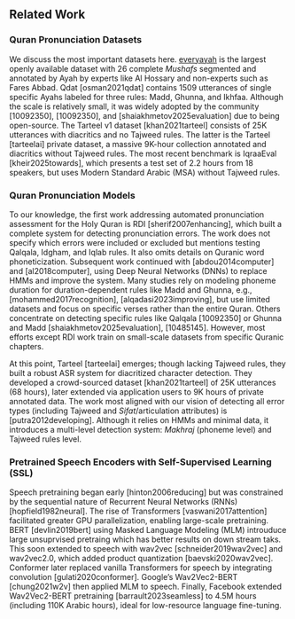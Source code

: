 ## Related Work

### Quran Pronunciation Datasets  

We discuss the most important datasets here. [everyayah](everyayah.com) is the largest openly available dataset with 26 complete *Mushafs* segmented and annotated by Ayah by experts like Al Hossary and non-experts such as Fares Abbad. Qdat [osman2021qdat] contains 1509 utterances of single specific Ayahs labeled for three rules: Madd, Ghunna, and Ikhfaa. Although the scale is relatively small, it was widely adopted by the community [10092350], [10092350], and [shaiakhmetov2025evaluation] due to being open-source. The Tarteel v1 dataset [khan2021tarteel] consists of 25K utterances with diacritics and no Tajweed rules. The latter is the Tarteel [tarteelai] private dataset, a massive 9K-hour collection annotated and diacritics  without Tajweed rules. The most recent benchmark is IqraaEval [kheir2025towards], which presents a test set of 2.2 hours from 18 speakers, but uses Modern Standard Arabic (MSA) without Tajweed rules.  

### Quran Pronunciation Models  

To our knowledge, the first work addressing automated pronunciation assessment for the Holy Quran is RDI [sherif2007enhancing], which built a complete system for detecting pronunciation errors. The work does not specify which errors were included or excluded but mentions testing Qalqala, Idgham, and Iqlab rules. It also omits details on Quranic word phoneticization. Subsequent work continued with [abdou2014computer] and [al2018computer], using Deep Neural Networks (DNNs) to replace HMMs and improve the system. Many studies rely on modeling phoneme duration for duration-dependent rules like Madd and Ghunna, e.g., [mohammed2017recognition], [alqadasi2023improving], but use limited datasets and focus on specific verses rather than the entire Quran. Others concentrate on detecting specific rules like Qalqala [10092350] or Ghunna and Madd [shaiakhmetov2025evaluation], [10485145]. However, most efforts except RDI work train on small-scale datasets from specific Quranic chapters.  

At this point, Tarteel [tarteelai] emerges; though lacking Tajweed rules, they built a robust ASR system for diacritized character detection. They developed a crowd-sourced dataset [khan2021tarteel] of 25K utterances (68 hours), later extended via application users to 9K hours of private annotated data. The work most aligned with our vision of detecting all error types (including Tajweed and *Sifat*/articulation attributes) is [putra2012developing]. Although it relies on HMMs and minimal data, it introduces a multi-level detection system: *Makhraj* (phoneme level) and Tajweed rules level.  

### Pretrained Speech Encoders with Self-Supervised Learning (SSL)  

Speech pretraining began early [hinton2006reducing] but was constrained by the sequential nature of Recurrent Neural Networks (RNNs) [hopfield1982neural]. The rise of Transformers [vaswani2017attention] facilitated greater GPU parallelization, enabling large-scale pretraining. BERT [devlin2019bert] using Masked Language Modeling (MLM) introuduce large unsuprvised pretraing which has better results on down stream taks. This soon extended to speech with wav2vec [schneider2019wav2vec] and wav2vec2.0, which added product quantization [baevski2020wav2vec]. Conformer later replaced vanilla Transformers for speech by integrating convolution [gulati2020conformer]. Google’s Wav2Vec2-BERT [chung2021w2v] then applied MLM to speech. Finally, Facebook extended Wav2Vec2-BERT pretraining [barrault2023seamless] to 4.5M hours (including 110K Arabic hours), ideal for low-resource language fine-tuning.  
